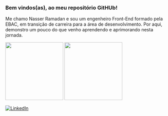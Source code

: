 ### Bem vindos(as), ao meu repositório GitHUb!

Me chamo Nasser Ramadan e sou um engenheiro Front-End formado pela EBAC, em transição de carreira para a área de desenvolvimento.
Por aqui, demonstro um pouco do que venho aprendendo e aprimorando nesta jornada.




<img height="180em" src="https://github-readme-stats.vercel.app/api?username=NasserRamadan&show_icons=true&theme=tokyonight"/>


 <img height="180em" src="https://github-readme-stats.vercel.app/api/top-langs/?username=andressansantos&layout=compact&theme=tokyonight"/>


[![LinkedIn](https://img.shields.io/badge/LinkedIn-0077B5?style=for-the-badge&logo=linkedin&logoColor=white)](https://www.linkedin.com/in/nasser-ramadan/)

